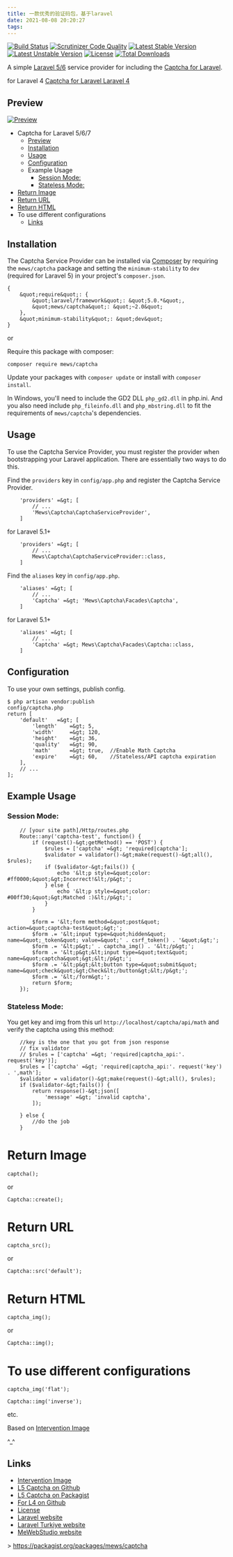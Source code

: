 ```yaml
---
title: 一款优秀的验证码包，基于laravel
date: 2021-08-08 20:20:27
tags:
---
```


[![Build Status](https://camo.githubusercontent.com/395cf595b422485eaaaf4af93448e94db6ab39c159bbe040f96f19affc41c19e/68747470733a2f2f7472617669732d63692e6f72672f6d6577656273747564696f2f636170746368612e7376673f6272616e63683d6d6173746572)](https://travis-ci.org/mewebstudio/captcha) [![Scrutinizer Code Quality](https://camo.githubusercontent.com/35a43570fdb405e443b752285f41fdc6301de269bcd6160e5a79fab8a624182c/68747470733a2f2f7363727574696e697a65722d63692e636f6d2f672f6d6577656273747564696f2f636170746368612f6261646765732f7175616c6974792d73636f72652e706e673f623d6d6173746572)](https://scrutinizer-ci.com/g/mewebstudio/captcha/?branch=master) [![Latest Stable Version](https://camo.githubusercontent.com/05a5411699cfafef1c83e3920fda31e5ff835b86a00c5ff0cb1180d02fee691f/68747470733a2f2f706f7365722e707567782e6f72672f6d6577732f636170746368612f762f737461626c652e737667)](https://packagist.org/packages/mews/captcha) [![Latest Unstable Version](https://camo.githubusercontent.com/8e6a81d170dce05c6a99d0eac9902bdec469568c592adbeb5fc405068c57c7e6/68747470733a2f2f706f7365722e707567782e6f72672f6d6577732f636170746368612f762f756e737461626c652e737667)](https://packagist.org/packages/mews/captcha) [![License](https://camo.githubusercontent.com/ebe2dc7c9f30e3495d0e13731c5f24c6942076749e4e52911638ad816bdae5ae/68747470733a2f2f706f7365722e707567782e6f72672f6d6577732f636170746368612f6c6963656e73652e737667)](https://packagist.org/packages/mews/captcha) [![Total Downloads](https://camo.githubusercontent.com/45b6291a5f81f60a8d2f4e6344903c5ae67f128ce76810f4ce14bf5ce46d07ab/68747470733a2f2f706f7365722e707567782e6f72672f6d6577732f636170746368612f646f776e6c6f6164732e737667)](https://packagist.org/packages/mews/captcha)

A simple [Laravel 5/6](http://www.laravel.com/) service provider for including the [Captcha for Laravel](https://github.com/mewebstudio/captcha).

for Laravel 4 [Captcha for Laravel Laravel 4](https://github.com/mewebstudio/captcha/tree/master-l4)

## Preview

[![Preview](https://camo.githubusercontent.com/d323d054f44c6f7368792d153fce739b1651f61dcfcecb4e43e1f965ccbac276/68747470733a2f2f696d6167652e6962622e636f2f6b5a784d4c6d2f696d6167652e706e67)](https://camo.githubusercontent.com/d323d054f44c6f7368792d153fce739b1651f61dcfcecb4e43e1f965ccbac276/68747470733a2f2f696d6167652e6962622e636f2f6b5a784d4c6d2f696d6167652e706e67)

- Captcha for Laravel 5/6/7
  - [Preview](https://packagist.org/packages/mews/captcha#user-content-preview)
  - [Installation](https://packagist.org/packages/mews/captcha#user-content-installation)
  - [Usage](https://packagist.org/packages/mews/captcha#user-content-usage)
  - [Configuration](https://packagist.org/packages/mews/captcha#user-content-configuration)
  - Example Usage
    - [Session Mode:](https://packagist.org/packages/mews/captcha#user-content-session-mode-)
    - [Stateless Mode:](https://packagist.org/packages/mews/captcha#user-content-stateless-mode-)
- [Return Image](https://packagist.org/packages/mews/captcha#user-content-return-image)
- [Return URL](https://packagist.org/packages/mews/captcha#user-content-return-url)
- [Return HTML](https://packagist.org/packages/mews/captcha#user-content-return-html)
- To use different configurations
  - [Links](https://packagist.org/packages/mews/captcha#user-content-links)

## Installation

The Captcha Service Provider can be installed via [Composer](http://getcomposer.org/) by requiring the `mews/captcha` package and setting the `minimum-stability` to `dev` (required for Laravel 5) in your project's `composer.json`.

```
{
    &quot;require&quot;: {
        &quot;laravel/framework&quot;: &quot;5.0.*&quot;,
        &quot;mews/captcha&quot;: &quot;~2.0&quot;
    },
    &quot;minimum-stability&quot;: &quot;dev&quot;
}
```

or

Require this package with composer:

```
composer require mews/captcha
```

Update your packages with `composer update` or install with `composer install`.

In Windows, you'll need to include the GD2 DLL `php_gd2.dll` in php.ini. And you also need include `php_fileinfo.dll` and `php_mbstring.dll` to fit the requirements of `mews/captcha`'s dependencies.

## Usage

To use the Captcha Service Provider, you must register the provider when bootstrapping your Laravel application. There are essentially two ways to do this.

Find the `providers` key in `config/app.php` and register the Captcha Service Provider.

```
    'providers' =&gt; [
        // ...
        'Mews\Captcha\CaptchaServiceProvider',
    ]
```

for Laravel 5.1+

```
    'providers' =&gt; [
        // ...
        Mews\Captcha\CaptchaServiceProvider::class,
    ]
```

Find the `aliases` key in `config/app.php`.

```
    'aliases' =&gt; [
        // ...
        'Captcha' =&gt; 'Mews\Captcha\Facades\Captcha',
    ]
```

for Laravel 5.1+

```
    'aliases' =&gt; [
        // ...
        'Captcha' =&gt; Mews\Captcha\Facades\Captcha::class,
    ]
```

## Configuration

To use your own settings, publish config.

```
$ php artisan vendor:publish
config/captcha.php
return [
    'default'   =&gt; [
        'length'    =&gt; 5,
        'width'     =&gt; 120,
        'height'    =&gt; 36,
        'quality'   =&gt; 90,
        'math'      =&gt; true,  //Enable Math Captcha
        'expire'    =&gt; 60,    //Stateless/API captcha expiration
    ],
    // ...
];
```

## Example Usage

### Session Mode:

```
    // [your site path]/Http/routes.php
    Route::any('captcha-test', function() {
        if (request()-&gt;getMethod() == 'POST') {
            $rules = ['captcha' =&gt; 'required|captcha'];
            $validator = validator()-&gt;make(request()-&gt;all(), $rules);
            if ($validator-&gt;fails()) {
                echo '&lt;p style=&quot;color: #ff0000;&quot;&gt;Incorrect!&lt;/p&gt;';
            } else {
                echo '&lt;p style=&quot;color: #00ff30;&quot;&gt;Matched :)&lt;/p&gt;';
            }
        }
    
        $form = '&lt;form method=&quot;post&quot; action=&quot;captcha-test&quot;&gt;';
        $form .= '&lt;input type=&quot;hidden&quot; name=&quot;_token&quot; value=&quot;' . csrf_token() . '&quot;&gt;';
        $form .= '&lt;p&gt;' . captcha_img() . '&lt;/p&gt;';
        $form .= '&lt;p&gt;&lt;input type=&quot;text&quot; name=&quot;captcha&quot;&gt;&lt;/p&gt;';
        $form .= '&lt;p&gt;&lt;button type=&quot;submit&quot; name=&quot;check&quot;&gt;Check&lt;/button&gt;&lt;/p&gt;';
        $form .= '&lt;/form&gt;';
        return $form;
    });
```

### Stateless Mode:

You get key and img from this url `http://localhost/captcha/api/math` and verify the captcha using this method:

```
    //key is the one that you got from json response
    // fix validator
    // $rules = ['captcha' =&gt; 'required|captcha_api:'. request('key')];
    $rules = ['captcha' =&gt; 'required|captcha_api:'. request('key') . ',math'];
    $validator = validator()-&gt;make(request()-&gt;all(), $rules);
    if ($validator-&gt;fails()) {
        return response()-&gt;json([
            'message' =&gt; 'invalid captcha',
        ]);

    } else {
        //do the job
    }
```

# Return Image

```
captcha();
```

or

```
Captcha::create();
```

# Return URL

```
captcha_src();
```

or

```
Captcha::src('default');
```

# Return HTML

```
captcha_img();
```

or

```
Captcha::img();
```

# To use different configurations

```
captcha_img('flat');

Captcha::img('inverse');
```

etc.

Based on [Intervention Image](https://github.com/Intervention/image)

^_^

## Links

- [Intervention Image](https://github.com/Intervention/image)
- [L5 Captcha on Github](https://github.com/mewebstudio/captcha)
- [L5 Captcha on Packagist](https://packagist.org/packages/mews/captcha)
- [For L4 on Github](https://github.com/mewebstudio/captcha/tree/master-l4)
- [License](http://www.opensource.org/licenses/mit-license.php)
- [Laravel website](http://laravel.com/)
- [Laravel Turkiye website](http://www.laravel.gen.tr/)
- [MeWebStudio website](http://www.mewebstudio.com/)

&gt; https://packagist.org/packages/mews/captcha
